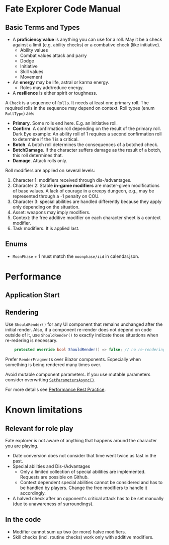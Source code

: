 # Fate Explorer Code Manual


## Basic Terms and Types

* A **proficiency value** is anything you can use for a roll. May it be a check against a limit (e.g. ability checks) or a combative check (like initiative).
  * Ability values
  * Combat values attack and parry
  * Dodge
  * Initiative
  * Skill values
  * Movement
* An **energy** may be life, astral or karma energy.
  * Roles may add/reduce energy.
* A **resilience** is either spirit or toughness.


A `Check` is a sequence of `Roll`s. It needs at least one primary roll. The required rolls in the sequence may depend on context. Roll types (enum `RollType`) are:

* **Primary**. Some rolls end here. E.g. an initiative roll.
* **Confirm**. A confirmation roll depending on the result of the primary roll. Dark Eye example: An ability roll of 1 requires a second confirmation roll to determine if the 1 is a critical.
* **Botch**. A botch roll determines the consequences of a botched check.
* **BotchDamage**. If the character suffers damage as the result of a botch, this roll determines that.
* **Damage**. Attack rolls only.


Roll modifiers are applied on several levels:

1. Character 1: modifiers received through dis-/advantages.
5. Character 2: Stable **in-game modifiers** are master-given modifications of base values. A lack of courage in a creepy dungeon, e.g., may be represented through a -1 penalty on COU.
2. Character 3: special abilities are handled differently because they apply only depending on the situation.
3. Asset: weapons may imply modifiers.
4. Context: the free additive modifier on each character sheet is a context modifier.
6. Task modifiers. It is applied last.


## Enums

* `MoonPhase` + 1 must match the `moonphase/iid` in calendar.json.


# Performance

## Application Start

## Rendering

Use `ShouldRender()` for any UI component that remains unchanged after the initial render. Also, if a component re-render does not depend on code outside of it, use `ShouldRender()` to exactly indicate those situations when re-redering is necessary.

```cs
    protected override bool ShouldRender() => false; // no re-rendering after initialization
```

Prefer `RenderFragment`s over Blazor components. Especially when something is being rendered many times over.

Avoid mutable component parameters. If you use mutable parameters consider overwriting [`SetParametersAsync()`](https://learn.microsoft.com/en-us/aspnet/core/blazor/performance?view=aspnetcore-3.1#implement-setparametersasync-manually).

For more details see [Performance Best Practice](https://learn.microsoft.com/en-us/aspnet/core/blazor/performance?view=aspnetcore-3.1).


# Known limitations

## Relevant for role play

Fate explorer is not aware of anything that happens around the character you are playing.

* Date conversion does not consider that time went twice as fast in the past.
* Special abilities and Dis-/Advantages
  * Only a limited collection of special abilities are implemented. Requests are possible on Github.
  * Context dependent special abilities cannot be considered and has to be handled by players. Change the free modifiers to handle it accordingly.
*  A halved check after an opponent's critical attack has to be set manually (due to unawareness of surroundings).



## In the code

* Modifier cannot sum up two (or more) halve modifiers.
* Skill checks (incl. routine checks) work only with additive modifiers.
